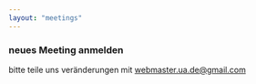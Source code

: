 ```yaml
---
layout: "meetings"
---
```


### neues Meeting anmelden

bitte teile uns veränderungen mit <webmaster.ua.de@gmail.com>